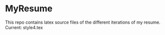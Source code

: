 # MyResume

This repo contains latex source files of the different iterations of my resume.
Current: style4.tex
